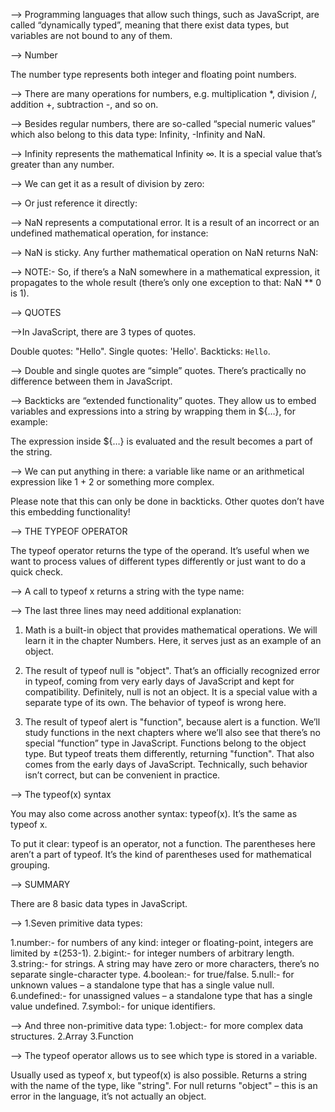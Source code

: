 --> Programming languages that allow such things, such as JavaScript, 
are called “dynamically typed”, meaning that there exist data types, 
but variables are not bound to any of them.

--> Number

<script>
let n = 123;
n = 12.345;//no error
</script>
The number type represents both integer and floating point numbers.

--> There are many operations for numbers, e.g. multiplication *, division /, addition +, subtraction -, and so on.

--> Besides regular numbers, there are so-called “special numeric values” which also belong to this data 
type: Infinity, -Infinity and NaN.

--> Infinity represents the mathematical Infinity ∞. It is a special value that’s greater than any number.

--> We can get it as a result of division by zero:
<script>alert( 1 / 0 ); // Infinity</script>

--> Or just reference it directly:
<script>alert( Infinity ); // Infinity</script>

--> NaN represents a computational error. It is a result of an incorrect or an undefined mathematical operation, for instance:
<script>alert( "not a number" / 2 ); // NaN, such division is erroneous</script>

--> NaN is sticky. Any further mathematical operation on NaN returns NaN:
<script>
alert( NaN + 1 ); // NaN
alert( 3 * NaN ); // NaN
alert( "not a number" / 2 - 1 ); // NaN
</script>

--> NOTE:- So, if there’s a NaN somewhere in a mathematical expression, it propagates to
the whole result (there’s only one exception to that: NaN ** 0 is 1).




--> QUOTES  

-->In JavaScript, there are 3 types of quotes.

Double quotes: "Hello".
Single quotes: 'Hello'.
Backticks: `Hello`.

--> Double and single quotes are “simple” quotes. There’s practically no difference between them in JavaScript.

--> Backticks are “extended functionality” quotes. They allow us to embed 
variables and expressions into a string by wrapping them in ${…}, for example:

<script>
let name = "John";
// embed a variable
alert( `Hello, ${name}!` ); // Hello, John!
// embed an expression
alert( `the result is ${1 + 2}` ); // the result is 3
</script>

The expression inside ${…} is evaluated and the result becomes a part of the string.

--> We can put anything in there: a variable like name or an arithmetical expression 
like 1 + 2 or something more complex.

Please note that this can only be done in backticks.
Other quotes don’t have this embedding functionality!

<script>alert( "the result is ${1 + 2}" ); // the result is ${1 + 2} (double quotes do nothing)</script>


--> THE TYPEOF OPERATOR 

The typeof operator returns the type of the operand. 
It’s useful when we want to process values of different types differently 
or just want to do a quick check.

--> A call to typeof x returns a string with the type name:
<script>
typeof undefined // "undefined"
typeof 0 // "number"
typeof 10n // "bigint"
typeof true // "boolean"
typeof "foo" // "string"
typeof Symbol("id") // "symbol"
typeof Math // "object"  (1)
typeof null // "object"  (2)
typeof alert // "function"  (3)
</script>

--> The last three lines may need additional explanation:

1. Math is a built-in object that provides mathematical operations. We will learn it in the chapter Numbers.
 Here, it serves just as an example of an object.

2. The result of typeof null is "object". That’s an officially recognized error in typeof, 
coming from very early days of JavaScript and kept for compatibility. Definitely, null is not an object.
It is a special value with a separate type of its own. The behavior of typeof is wrong here.

3. The result of typeof alert is "function", because alert is a function. We’ll study functions in the next chapters where we’ll also see that there’s no special “function” type in JavaScript. Functions belong to the object type. But typeof treats them differently, returning "function". That also comes from the early days of JavaScript. Technically, such behavior isn’t correct, but can be convenient in practice.

--> The typeof(x) syntax

You may also come across another syntax: typeof(x). It’s the same as typeof x.

To put it clear: typeof is an operator, not a function. The parentheses here aren’t a part of typeof. 
It’s the kind of parentheses used for mathematical grouping.



--> SUMMARY

There are 8 basic data types in JavaScript.

--> 1.Seven primitive data types:

1.number:- for numbers of any kind: integer or floating-point, integers are limited by ±(253-1).
2.bigint:- for integer numbers of arbitrary length.
3.string:- for strings. A string may have zero or more characters, there’s no separate single-character type.
4.boolean:- for true/false.
5.null:- for unknown values – a standalone type that has a single value null.
6.undefined:- for unassigned values – a standalone type that has a single value undefined.
7.symbol:- for unique identifiers.

--> And three non-primitive data type:
1.object:- for more complex data structures.
2.Array
3.Function

--> The typeof operator allows us to see which type is stored in a variable.

Usually used as typeof x, but typeof(x) is also possible.
Returns a string with the name of the type, like "string".
For null returns "object" – this is an error in the language, it’s not actually an object.
